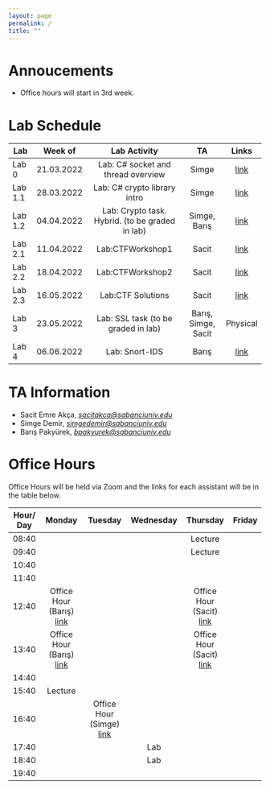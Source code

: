 ```yaml
---
layout: page
permalink: /
title: ""
---
```


# Annoucements
- Office hours will start in 3rd week.



# Lab Schedule

| Lab          |         Week of        |                                     Lab Activity                                     |      TA      |  Links          |
| ------------ | :-------------------:  | :----------------------------------------------------------------------------------: | :----------: |   :----------:  |
| Lab 0        |        21.03.2022       |                         Lab: C# socket and thread overview                           |     Simge    |     [link](https://sabanciuniv.zoom.us/j/7395411642?pwd=bkJpZXdoa3JHNFo1R215TlUvZTJVZz09)            |
| Lab 1.1      |       28.03.2022       |                             Lab: C# crypto library intro                             |     Simge    |    [link](https://sabanciuniv.zoom.us/j/7395411642?pwd=bkJpZXdoa3JHNFo1R215TlUvZTJVZz09)             |
| Lab 1.2      |       04.04.2022       |           Lab: Crypto task. Hybrid. (to be graded in lab)                             |  Simge, Barış|    [link](https://sabanciuniv.zoom.us/j/7395411642?pwd=bkJpZXdoa3JHNFo1R215TlUvZTJVZz09)             |
| Lab 2.1      |       11.04.2022       |                                   Lab:CTFWorkshop1                                   |     Sacit    |     [link](https://sabanciuniv.zoom.us/my/sacitemreakca)            |
| Lab 2.2      |       18.04.2022       |                                   Lab:CTFWorkshop2                                   |     Sacit    |     [link](https://sabanciuniv.zoom.us/my/sacitemreakca)            |
| Lab 2.3      |       16.05.2022       |                                   Lab:CTF Solutions                                  |     Sacit    |     [link](https://sabanciuniv.zoom.us/my/sacitemreakca)            |
| Lab 3        |       23.05.2022       |           Lab: SSL task (to be graded in lab)                                        |  Barış, Simge, Sacit  | Physical           |
| Lab 4        |       06.06.2022       |                                   Lab: Snort-IDS                                     |     Barış     |      [link](https://sabanciuniv.zoom.us/j/4737568063?pwd=MnViTEp4NzFtVlJMRnFiUUtvWWNsUT09)           |



# TA Information

- Sacit Emre Akça, *sacitakca@sabanciuniv.edu*
- Simge Demir, *simgedemir@sabanciuniv.edu*    
- Barış Pakyürek, *bpakyurek@sabanciuniv.edu*


# Office Hours

Office Hours will be held via Zoom and the links for each assistant will be in the table below. 




| Hour/ Day |     **Monday**      |     **Tuesday**     |    **Wednesday**    |    **Thursday**     |     **Friday**      |
| :-------: | :-----------------: |    :-----------:    |   :-------------:   |   :-------------:   | :-----------------: |
|   08:40   |                     |                     |                     |        Lecture      |                     |
|   09:40   |                     |                     |                     |        Lecture      |                     |
|   10:40   |                     |                     |                     |                     |                     |
|   11:40   |                     |                     |                     |                     |                     |
|   12:40   | Office Hour (Barış) [link](https://sabanciuniv.zoom.us/j/4737568063?pwd=MnViTEp4NzFtVlJMRnFiUUtvWWNsUT09) |                     |                     |          Office Hour (Sacit) [link](https://sabanciuniv.zoom.us/my/sacitemreakca)          |                     |
|   13:40   | Office Hour (Barış) [link](https://sabanciuniv.zoom.us/j/4737568063?pwd=MnViTEp4NzFtVlJMRnFiUUtvWWNsUT09) |                     |                     |       Office Hour (Sacit) [link](https://sabanciuniv.zoom.us/my/sacitemreakca)              |                     |
|   14:40   |                     |                     |                     |                     |                     |
|   15:40   |       Lecture       |                     |                     |                     |                     |
|   16:40   |                     |    Office Hour (Simge) [link](https://sabanciuniv.zoom.us/j/7395411642?pwd=bkJpZXdoa3JHNFo1R215TlUvZTJVZz09)                |                     |                     |                     |
|   17:40   |                     |                     |       Lab           |                     |                     |
|   18:40   |                     |                     |       Lab           |                     |                     |
|   19:40   |                     |                     |                     |                     |                     |
 